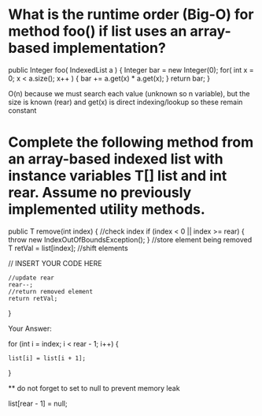 # What is the runtime order (Big-O) for method foo() if list uses an array-based implementation?

public Integer foo( IndexedList  a ) { 
    Integer bar = new Integer(0);
        for( int x = 0; x < a.size(); x++ ) {
            bar += a.get(x) * a.get(x);
        }
    return bar;
}

O(n) because we must search each value (unknown so n variable), but the size is known (rear) and
get(x) is direct indexing/lookup so these remain constant

# Complete the following method from an array-based indexed list with instance variables T[] list and int rear. Assume no previously implemented utility methods.

public T remove(int index) {
    //check index
    if (index < 0 || index >= rear) {
        throw new IndexOutOfBoundsException();
    }
    //store element being removed
    T retVal = list[index];
    //shift elements

   // INSERT YOUR CODE HERE

    //update rear
    rear--;
    //return removed element
    return retVal;
}

Your Answer:

for (int i = index; i < rear - 1; i++) {

    list[i] = list[i + 1];

}

** do not forget to set to null to prevent memory leak

list[rear - 1] = null;